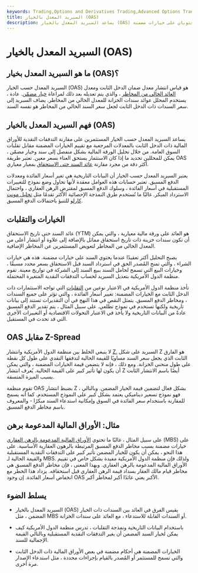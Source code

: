 ```yaml
---
keywords: Trading,Options and Derivatives Trading,Advanced Options Trading Concepts,Options and Derivatives,Advanced Concepts
title: السبريد المعدل بالخيار (OAS)
description: يساعد السبريد المعدل بالخيار (OAS) المستثمرين على مقارنة عائد عرضين مختلفين للدخل الثابت يحتويان على خيارات مضمنة.
---
```


# السبريد المعدل بالخيار (OAS)
## ما هو السبريد المعدل بخيار (OAS)؟

السبريد المعدل حسب الخيار (OAS) هو قياس انتشار معدل ضمان الدخل الثابت ومعدل [العائد الخالي من المخاطر](/risk-freerate) ، والذي يتم تعديله بعد ذلك لمراعاة [خيار مضمّن](/embeddedoption). عادة ، يستخدم المحلل عوائد سندات الخزانة للمعدل الخالي من المخاطر. يضاف السبريد إلى سعر السندات ذات الدخل الثابت لجعل سعر السند الخالي من المخاطر هو نفسه السند.

## فهم السبريد المعدل بالخيار (OAS)

يساعد السبريد المعدل حسب الخيار المستثمرين على مقارنة التدفقات النقدية للأوراق المالية ذات الدخل الثابت بالمعدلات المرجعية مع تقييم الخيارات المضمنة مقابل تقلبات السوق العامة. من خلال تحليل الورقة المالية بشكل منفصل إلى سند وخيار مضمّن ، يمكن للمحللين تحديد ما إذا كان الاستثمار يستحق العناء بسعر معين. تعتبر طريقة OAS أكثر دقة من مجرد مقارنة [عائد السند حتى الاستحقاق](/yieldtomaturity) بمعيار معياري.

يعتبر السبريد المعدل حسب الخيار أن البيانات التاريخية هي تغير أسعار الفائدة ومعدلات الدفع المسبق. تعتبر حسابات هذه العوامل معقدة لأنها تحاول وضع نموذج للتغييرات المستقبلية في أسعار الفائدة ، وسلوك الدفع المسبق لمقترض الرهن العقاري ، واحتمال الاسترداد المبكر. غالبًا ما تُستخدم طرق النمذجة الإحصائية الأكثر تقدمًا مثل [تحليل مونت كارلو](/montecarlosimulation) للتنبؤ باحتمالات الدفع المسبق.

## الخيارات والتقلبات

عائد السند حتى تاريخ الاستحقاق (YTM) هو العائد على ورقة مالية معيارية ، والتي يمكن أن تكون سندات خزينة ذات تاريخ استحقاق مماثل بالإضافة إلى علاوة أو انتشار أعلى من المعدل الخالي من المخاطر لتعويض المستثمرين عن المخاطر الإضافية.

يصبح التحليل أكثر تعقيدًا عندما يحتوي السند على خيارات مضمنة. هذه هي خيارات الشراء ، والتي تمنح المُصدر الحق في استرداد السند قبل الاستحقاق بسعر محدد مسبقًا ، وخيارات البيع التي تسمح لحامل السند ببيع السند إلى الشركة في تواريخ معينة. تقوم منظمة الدول الأمريكية بتعديل السبريد لحساب التدفقات النقدية المتغيرة المحتملة.

تأخذ منظمة الدول الأمريكية في الاعتبار نوعين من [التقلبات](/volatility) التي تواجه الاستثمارات ذات الدخل الثابت مع الخيارات المضمنة: تغيير أسعار الفائدة ، والتي تؤثر على جميع السندات ، ومخاطر الدفع المسبق. يتمثل النقص في هذا النهج في أن التقديرات تستند إلى بيانات تاريخية ولكنها تستخدم في نموذج تطلعي. على سبيل المثال ، يتم تقدير الدفع المسبق عادةً من البيانات التاريخية ولا يأخذ في الاعتبار التحولات الاقتصادية أو التغييرات الأخرى التي قد تحدث في المستقبل.

## OAS مقابل Z-Spread

لا ينبغي الخلط بين منظمة الدول الأمريكية وانتشار [Z.](/zspread) السبريد على شكل Z هو الفارق الثابت الذي يجعل سعر السند مساويًا للقيمة الحالية لتدفقها النقدي على طول كل نقطة على طول منحنى الخزانة. ومع ذلك ، فإنه لا يتضمن قيمة الخيارات المضمنة ، والتي يمكن أن يكون لها تأثير كبير على القيمة الحالية. يُعرف انتشار Z أيضًا باسم الانتشار الثابت بسبب الميزة المتسقة.

تقوم منظمة OAS بضبط انتشار Z بشكل فعال لتضمين قيمة الخيار المضمن. وبالتالي ، فهو نموذج تسعير ديناميكي يعتمد بشكل كبير على النموذج المستخدم. كما أنه يسمح للمقارنة باستخدام سعر الفائدة في السوق وإمكانية استدعاء السند مبكرًا - والمعروف باسم مخاطر الدفع المسبق.

## مثال: الأوراق المالية المدعومة برهن

على سبيل المثال ، غالبًا ما تحتوي [الأوراق المالية المدعومة بالرهن العقاري](/mbs) (MBS) على خيارات مضمنة بسبب مخاطر الدفع المسبق المرتبطة بالرهون العقارية الأساسية. على هذا النحو ، يمكن أن يكون للخيار المضمن تأثير كبير على التدفقات النقدية المستقبلية والقيمة الحالية لـ MBS. ولذلك فإن منظمة الدول الأمريكية مفيدة بشكل خاص في تقييم الأوراق المالية المدعومة بالرهن العقاري. وبهذا المعنى ، فإن مخاطر الدفع المسبق هي مخاطر قيام مالك العقار بسداد قيمة الرهن العقاري قبل استحقاقه. يزداد هذا الخطر مع انخفاض أسعار الفائدة. إن وجود OAS الأكبر يعني عائدًا أكبر لمخاطر أكبر.

## يسلط الضوء

- السبريد المعدل بالخيار (OAS) يقيس الفرق في العائد بين السندات ذات الخيار المضمن ، مثل MBS أو السندات القابلة للاستدعاء ، مع العائد على سندات الخزانة.

- باستخدام البيانات التاريخية ونمذجة التقلبات ، تدرس منظمة الدول الأمريكية كيف يمكن لخيار السند المضمن أن يغير التدفقات النقدية المستقبلية وبالتالي القيمة الإجمالية للسند.

- الخيارات المضمنة هي أحكام مضمنة في بعض الأوراق المالية ذات الدخل الثابت والتي تسمح للمستثمر أو المُصدر بالقيام بإجراءات محددة ، مثل استدعاء الإصدار مرة أخرى.


